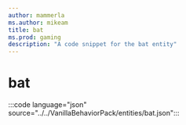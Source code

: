 ```yaml
---
author: mammerla
ms.author: mikeam
title: bat
ms.prod: gaming
description: "A code snippet for the bat entity"
---
```


# bat

:::code language="json" source="../../VanillaBehaviorPack/entities/bat.json":::
